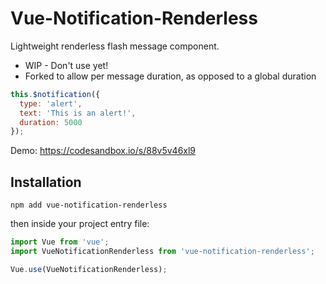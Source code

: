 # Vue-Notification-Renderless

Lightweight renderless flash message component.

- WIP - Don't use yet!
- Forked to allow per message duration, as opposed to a global duration

```javascript
this.$notification({
  type: 'alert',
  text: 'This is an alert!',
  duration: 5000
});
```

Demo: https://codesandbox.io/s/88v5v46xl9

## Installation

`npm add vue-notification-renderless`

then inside your project entry file:

```javascript
import Vue from 'vue';
import VueNotificationRenderless from 'vue-notification-renderless';

Vue.use(VueNotificationRenderless);
```
